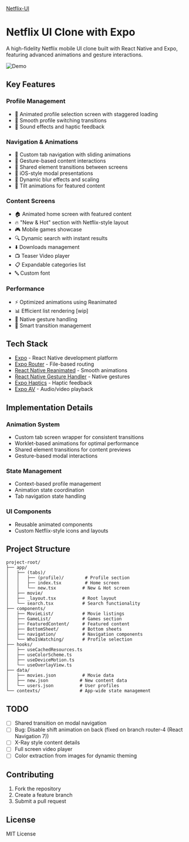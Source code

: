 [Netflix-UI](https://github.com/saulamsal/netflix-ui)

# Netflix UI Clone with Expo

A high-fidelity Netflix mobile UI clone built with React Native and Expo, featuring advanced animations and gesture interactions.

![Demo](assets/gifs/demo.gif)

## Key Features

### Profile Management

- 👥 Animated profile selection screen with staggered loading
- 🔄 Smooth profile switching transitions
- 🎵 Sound effects and haptic feedback

### Navigation & Animations

- 🔄 Custom tab navigation with sliding animations
- 💫 Gesture-based content interactions
- 🌟 Shared element transitions between screens
- 📱 iOS-style modal presentations
- 🎨 Dynamic blur effects and scaling
- 🔄 Tilt animations for featured content

### Content Screens

- 🏠 Animated home screen with featured content
- 🔥 "New & Hot" section with Netflix-style layout
- 🎮 Mobile games showcase
- 🔍 Dynamic search with instant results
- ⬇️ Downloads management
- 📺 Teaser Video player
- 📋 Expandable categories list
- 🔤 Custom font

### Performance

- ⚡ Optimized animations using Reanimated
- 📊 Efficient list rendering [wip]
- 🎯 Native gesture handling
- 🔄 Smart transition management

## Tech Stack

- [Expo](https://expo.dev) - React Native development platform
- [Expo Router](https://docs.expo.dev/router/introduction) - File-based routing
- [React Native Reanimated](https://docs.swmansion.com/react-native-reanimated/) - Smooth animations
- [React Native Gesture Handler](https://docs.swmansion.com/react-native-gesture-handler/) - Native gestures
- [Expo Haptics](https://docs.expo.dev/versions/latest/sdk/haptics/) - Haptic feedback
- [Expo AV](https://docs.expo.dev/versions/latest/sdk/av/) - Audio/video playback

## Implementation Details

### Animation System

- Custom tab screen wrapper for consistent transitions
- Worklet-based animations for optimal performance
- Shared element transitions for content previews
- Gesture-based modal interactions

### State Management

- Context-based profile management
- Animation state coordination
- Tab navigation state handling

### UI Components

- Reusable animated components
- Custom Netflix-style icons and layouts

## Project Structure

```
project-root/
├── app/
│   ├── (tabs)/
│   │   ├── (profile)/        # Profile section
│   │   ├── index.tsx         # Home screen
│   │   └── new.tsx          # New & Hot screen
│   ├── movie/
│   ├── _layout.tsx          # Root layout
│   └── search.tsx           # Search functionality
├── components/
│   ├── MovieList/           # Movie listings
│   ├── GameList/            # Games section
│   ├── FeaturedContent/     # Featured content
│   ├── BottomSheet/         # Bottom sheets
│   ├── navigation/          # Navigation components
│   └── WhoIsWatching/       # Profile selection
├── hooks/
│   ├── useCachedResources.ts
│   ├── useColorScheme.ts
│   ├── useDeviceMotion.ts
│   └── useOverlayView.ts
├── data/
│   ├── movies.json          # Movie data
│   ├── new.json            # New content data
│   └── users.json          # User profiles
└── contexts/               # App-wide state management
```

## TODO

- [ ] Shared transition on modal navigation
- [ ] Bug: Disable shift animation on back (fixed on branch router-4 (React Navigation 7))
- [ ] X-Ray style content details
- [ ] Full screen video player
- [ ] Color extraction from images for dynamic theming

## Contributing

1. Fork the repository
2. Create a feature branch
3. Submit a pull request

## License

MIT License
